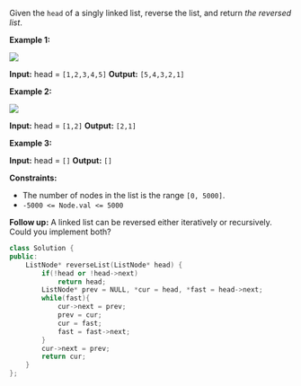 


Given the `head` of a singly linked list, reverse the list, and return _the reversed list_.

**Example 1:**

![](https://assets.leetcode.com/uploads/2021/02/19/rev1ex1.jpg)

**Input:** head = `[1,2,3,4,5]`
**Output:** `[5,4,3,2,1]`

**Example 2:**

![](https://assets.leetcode.com/uploads/2021/02/19/rev1ex2.jpg)

**Input:** head = `[1,2]`
**Output:** `[2,1]`

**Example 3:**

**Input:** head = `[]`
**Output:** `[]`

**Constraints:**

-   The number of nodes in the list is the range `[0, 5000]`.
-   `-5000 <= Node.val <= 5000`

**Follow up:** A linked list can be reversed either iteratively or recursively. Could you implement both?



```cpp
class Solution {
public:
    ListNode* reverseList(ListNode* head) {
        if(!head or !head->next)
            return head;
        ListNode* prev = NULL, *cur = head, *fast = head->next;
        while(fast){
            cur->next = prev;
            prev = cur;
            cur = fast;
            fast = fast->next;
        }
        cur->next = prev;
        return cur;
    }
};
```